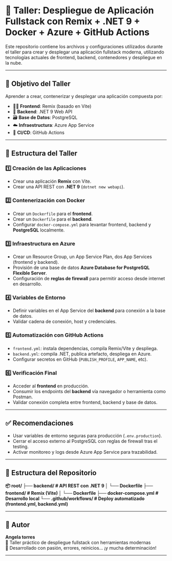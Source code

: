 # 🚀 Taller: Despliegue de Aplicación Fullstack con Remix + .NET 9 + Docker + Azure + GitHub Actions

Este repositorio contiene los archivos y configuraciones utilizados durante el taller para crear y desplegar una aplicación fullstack moderna, utilizando tecnologías actuales de frontend, backend, contenedores y despliegue en la nube.

---

## 🎯 Objetivo del Taller

Aprender a crear, contenerizar y desplegar una aplicación compuesta por:

- 🧑‍💻 **Frontend**: Remix (basado en Vite)
- 🧪 **Backend**: .NET 9 Web API
- 🗃 **Base de Datos**: PostgreSQL
- ☁️ **Infraestructura**: Azure App Service
- 🤖 **CI/CD**: GitHub Actions

---

## 🧱 Estructura del Taller

### 1️⃣ Creación de las Aplicaciones

- Crear una aplicación **Remix** con Vite.
- Crear una API REST con **.NET 9** (`dotnet new webapi`).

### 2️⃣ Contenerización con Docker

- Crear un `Dockerfile` para el **frontend**.
- Crear un `Dockerfile` para el **backend**.
- Configurar `docker-compose.yml` para levantar frontend, backend y **PostgreSQL** localmente.

### 3️⃣ Infraestructura en Azure

- Crear un Resource Group, un App Service Plan, dos App Services (frontend y backend).
- Provisión de una base de datos **Azure Database for PostgreSQL Flexible Server**.
- Configuración de **reglas de firewall** para permitir acceso desde internet en desarrollo.

### 4️⃣ Variables de Entorno

- Definir variables en el App Service del **backend** para conexión a la base de datos.
- Validar cadena de conexión, host y credenciales.

### 5️⃣ Automatización con GitHub Actions

- `frontend.yml`: instala dependencias, compila Remix/Vite y despliega.
- `backend.yml`: compila .NET, publica artefacto, despliega en Azure.
- Configurar secretos en GitHub (`PUBLISH_PROFILE`, `APP_NAME`, etc).

### 6️⃣ Verificación Final

- Acceder al **frontend** en producción.
- Consumir los endpoints del **backend** vía navegador o herramienta como Postman.
- Validar conexión completa entre frontend, backend y base de datos.

---

## ✅ Recomendaciones

- Usar variables de entorno seguras para producción (`.env.production`).
- Cerrar el acceso externo al PostgreSQL con reglas de firewall tras el testing.
- Activar monitoreo y logs desde Azure App Service para trazabilidad.

---

## 📂 Estructura del Repositorio

**📦 root/ ├── backend/ # API REST con .NET 9 │ └── Dockerfile ├── frontend/ # Remix (Vite) │ └── Dockerfile ├── docker-compose.yml # Desarrollo local └── .github/workflows/ # Deploy automatizado (frontend.yml, backend.yml)**

---

## 📝 Autor

**Angela torres**  
🚀 Taller práctico de despliegue fullstack con herramientas modernas  
💙 Desarrollado con pasión, errores, reinicios… ¡y mucha determinación!

---


